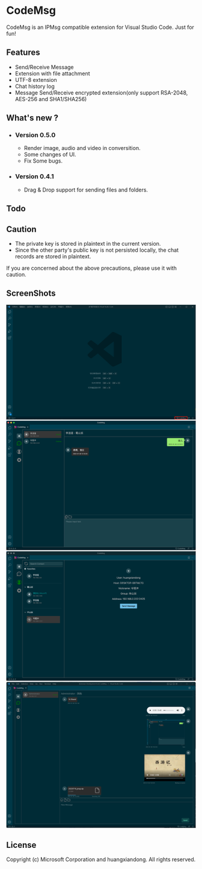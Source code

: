 # CodeMsg
CodeMsg is an IPMsg compatible extension for Visual Studio Code.
Just for fun!

## Features
* Send/Receive Message
* Extension with file attachment
* UTF-8 extension
* Chat history log
* Message Send/Receive encrypted extension(only support RSA-2048, AES-256 and SHA1/SHA256)

## What's new ?
* ### Version 0.5.0
  * Render image, audio and video in conversition.
  * Some changes of UI.
  * Fix Some bugs.
* ### Version 0.4.1
  * Drag & Drop support for sending files and folders.
  
## Todo

## Caution
* The private key is stored in plaintext in the current version.
* Since the other party's public key is not persisted locally, the chat records are stored in plaintext.

If you are concerned about the above precautions, please use it with caution.

## ScreenShots
<img src=https://raw.githubusercontent.com/huangxiandong/codemsg/main/snapshots/1.png?>
<img src=https://raw.githubusercontent.com/huangxiandong/codemsg/main/snapshots/2.png?>
<img src=https://raw.githubusercontent.com/huangxiandong/codemsg/main/snapshots/3.png?>
<img src=https://raw.githubusercontent.com/huangxiandong/codemsg/main/snapshots/4.png?>

## License

Copyright (c) Microsoft Corporation and huangxiandong. All rights reserved.
